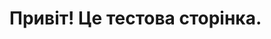 <!DOCTYPE html>
<html lang="en">
<head>
    <meta charset="UTF-8">
    <meta name="viewport" content="width=device-width, initial-scale=1.0">
    <title>My Site</title>
</head>
<body>
    <h1>Привіт! Це тестова сторінка.</h1>
</body>
</html>
